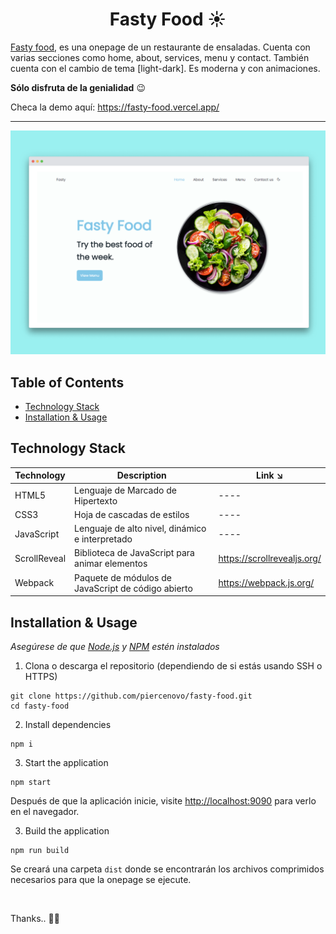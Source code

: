 <h1 align="center"> Fasty Food ☀️ </h1>

[Fasty food](), es una onepage de un restaurante de ensaladas. Cuenta con varias secciones como home, about, services, menu y contact. También cuenta con el cambio de tema [light-dark]. Es moderna y con animaciones.

**Sólo disfruta de la genialidad** 😉

Checa la demo aquí: <a href="fasty-food.vercel.app" target="_blank">https://fasty-food.vercel.app/</a>

<hr>

<div align="center">

<img alt="fasty-food" src="./src/images/fasty-food-screen.png"> </img>

</div>

## Table of Contents

- [Technology Stack](#technology-stack)
- [Installation & Usage](#installation-&-usage)

## Technology Stack

| Technology          | Description                                         | Link ↘️                            |
| --------------------| -----------------------------------------           | ----------------------------------- |
| HTML5               | Lenguaje de Marcado de Hipertexto                   | ----                                |
| CSS3                | Hoja de cascadas de estilos                         | ----                                |
| JavaScript          | Lenguaje de alto nivel, dinámico e interpretado     | ----                                |
| ScrollReveal        | Biblioteca de JavaScript para animar elementos      | https://scrollrevealjs.org/         |
| Webpack             | Paquete de módulos de JavaScript de código abierto  | https://webpack.js.org/             |



## Installation & Usage


_Asegúrese de que [Node.js](https://nodejs.org/en/) y [NPM](https://www.npmjs.com/) estén instalados_


1. Clona o descarga el repositorio (dependiendo de si estás usando SSH o HTTPS)

```
git clone https://github.com/piercenovo/fasty-food.git
cd fasty-food
```

2. Install dependencies

```
npm i
```

3. Start the application

```
npm start
```

Después de que la aplicación inicie, visite [http://localhost:9090](http://localhost:9090) para verlo en el navegador.

3. Build the application

```
npm run build
```
Se creará una carpeta `dist` donde se encontrarán los archivos comprimidos necesarios para que la onepage se ejecute.

<br />

Thanks.. 🚀✨

